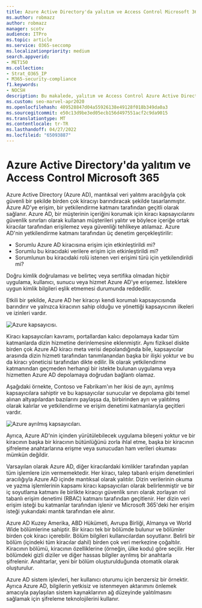 ```yaml
---
title: Azure Active Directory'da yalıtım ve Access Control Microsoft 365
ms.author: robmazz
author: robmazz
manager: scotv
audience: ITPro
ms.topic: article
ms.service: O365-seccomp
ms.localizationpriority: medium
search.appverid:
- MET150
ms.collection:
- Strat_O365_IP
- M365-security-compliance
f1.keywords:
- NOCSH
description: Bu makalede, yalıtım ve Access Control Azure Active Directory içinde birden çok kiracının verilerini birbirinden yalıtılmış durumda tutmak için nasıl çalıştığını öğrenin.
ms.custom: seo-marvel-apr2020
ms.openlocfilehash: 409528847d04a55926138e49128f018b349da0a3
ms.sourcegitcommit: e50c13d9be3ed05ecb156d497551acf2c9da9015
ms.translationtype: MT
ms.contentlocale: tr-TR
ms.lasthandoff: 04/27/2022
ms.locfileid: "65093887"
---
```

# <a name="microsoft-365-isolation-and-access-control-in-azure-active-directory"></a>Azure Active Directory'da yalıtım ve Access Control Microsoft 365

Azure Active Directory (Azure AD), mantıksal veri yalıtımı aracılığıyla çok güvenli bir şekilde birden çok kiracıyı barındıracak şekilde tasarlanmıştır. Azure AD'ye erişim, bir yetkilendirme katmanı tarafından geçitli olarak sağlanır. Azure AD, bir müşterinin içeriğini korumak için kiracı kapsayıcılarını güvenlik sınırları olarak kullanan müşterileri yalıtır ve böylece içeriğe ortak kiracılar tarafından erişilemez veya güvenliği tehlikeye atılamaz. Azure AD'nin yetkilendirme katmanı tarafından üç denetim gerçekleştirilir:

- Sorumlu Azure AD kiracısına erişim için etkinleştirildi mi?
- Sorumlu bu kiracıdaki verilere erişim için etkinleştirildi mi?
- Sorumlunun bu kiracıdaki rolü istenen veri erişimi türü için yetkilendirildi mi?

Doğru kimlik doğrulaması ve belirteç veya sertifika olmadan hiçbir uygulama, kullanıcı, sunucu veya hizmet Azure AD'ye erişemez. İsteklere uygun kimlik bilgileri eşlik etmemesi durumunda reddedilir.

Etkili bir şekilde, Azure AD her kiracıyı kendi korumalı kapsayıcısında barındırır ve yalnızca kiracının sahip olduğu ve yönettiği kapsayıcının ilkeleri ve izinleri vardır.
 
![Azure kapsayıcısı.](../media/office-365-isolation-azure-container.png)

Kiracı kapsayıcıları kavramı, portallardan kalıcı depolamaya kadar tüm katmanlarda dizin hizmetine derinlemesine eklenmiştir. Aynı fiziksel diskte birden çok Azure AD kiracı meta verisi depolandığında bile, kapsayıcılar arasında dizin hizmeti tarafından tanımlanandan başka bir ilişki yoktur ve bu da kiracı yöneticisi tarafından dikte edilir. İlk olarak yetkilendirme katmanından geçmeden herhangi bir istekte bulunan uygulama veya hizmetten Azure AD depolamaya doğrudan bağlantı olamaz.

Aşağıdaki örnekte, Contoso ve Fabrikam'ın her ikisi de ayrı, ayrılmış kapsayıcılara sahiptir ve bu kapsayıcılar sunucular ve depolama gibi temel alınan altyapılardan bazılarını paylaşsa da, birbirinden ayrı ve yalıtılmış olarak kalırlar ve yetkilendirme ve erişim denetimi katmanlarıyla geçitleri vardır.
 
![Azure ayrılmış kapsayıcıları.](../media/office-365-isolation-azure-dedicated-containers.png)

Ayrıca, Azure AD'nin içinden yürütülebilecek uygulama bileşeni yoktur ve bir kiracının başka bir kiracının bütünlüğünü zorla ihlal etme, başka bir kiracının şifreleme anahtarlarına erişme veya sunucudan ham verileri okuması mümkün değildir.

Varsayılan olarak Azure AD, diğer kiracılardaki kimlikler tarafından yapılan tüm işlemlere izin vermemektedir. Her kiracı, talep tabanlı erişim denetimleri aracılığıyla Azure AD içinde mantıksal olarak yalıtılır. Dizin verilerinin okuma ve yazma işlemlerinin kapsamı kiracı kapsayıcıları olarak belirlenmiştir ve bir iç soyutlama katmanı ile birlikte kiracıyı güvenlik sınırı olarak zorlayan rol tabanlı erişim denetimi (RBAC) katmanı tarafından geçitlenir. Her dizin veri erişim isteği bu katmanlar tarafından işlenir ve Microsoft 365'deki her erişim isteği yukarıdaki mantık tarafından ele alınır.

Azure AD Kuzey Amerika, ABD Hükümeti, Avrupa Birliği, Almanya ve World Wide bölümlerine sahiptir. Bir kiracı tek bir bölümde bulunur ve bölümler birden çok kiracı içerebilir. Bölüm bilgileri kullanıcılardan soyutlanır. Belirli bir bölüm (içindeki tüm kiracılar dahil) birden çok veri merkezine çoğaltılır. Kiracının bölümü, kiracının özelliklerine (örneğin, ülke kodu) göre seçilir. Her bölümdeki gizli diziler ve diğer hassas bilgiler ayrılmış bir anahtarla şifrelenir. Anahtarlar, yeni bir bölüm oluşturulduğunda otomatik olarak oluşturulur.

Azure AD sistem işlevleri, her kullanıcı oturumu için benzersiz bir örnektir. Ayrıca Azure AD, bilgilerin yetkisiz ve istenmeyen aktarımını önlemek amacıyla paylaşılan sistem kaynaklarının ağ düzeyinde yalıtılmasını sağlamak için şifreleme teknolojilerini kullanır.

